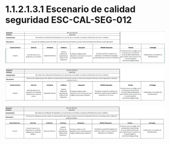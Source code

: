 # 1.1.2.1.3.1 Escenario de calidad seguridad ESC-CAL-SEG-012

![01-ESC-CAL-SEG-012](https://github.com/F3liP3L/Software2-QuickJob-Documentacion/blob/main/assets/drivers-arquitectonicos/Atributos-de-calidad/01-ESC-CAL-SEG-012.png)

![02-ESC-CAL-SEG-012](https://github.com/F3liP3L/Software2-QuickJob-Documentacion/blob/main/assets/drivers-arquitectonicos/Atributos-de-calidad/02-ESC-CAL-SEG-012.png)

![03-ESC-CAL-SEG-012](https://github.com/F3liP3L/Software2-QuickJob-Documentacion/blob/main/assets/drivers-arquitectonicos/Atributos-de-calidad/03-ESC-CAL-SEG-012.png)